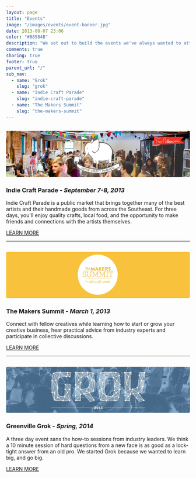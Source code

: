 ```yaml
---
layout: page
title: "Events"
image: "/images/events/event-banner.jpg"
date: 2013-08-07 23:06
color: "#B8584B"
description: "We set out to build the events we've always wanted to attend."
comments: true
sharing: true
footer: true
parent_url: "/"
sub_nav: 
  - name: "Grok"
    slug: "grok"
  - name: "Indie Craft Parade"
    slug: "indie-craft-parade"
  - name: "The Makers Summit"
    slug: "the-makers-summit"
---
```


<img src="/images/events/landing-page/events-landing-page-indie-craft-parade.jpg" style="border-radius: 3px; margin-top: 15px;">

### Indie Craft Parade - _September 7-8, 2013_

Indie Craft Parade is a public market that brings together many of the best artists and their handmade goods from across the Southeast. For three days, you'll enjoy quality crafts, local food, and the opportunity to make friends and connections with the artists themselves.

<a href="/events/indie-craft-parade" class="button">LEARN MORE</a>

* * *

<img src="/images/events/landing-page/events-landing-page-makers-summit.jpg" style="border-radius: 3px; margin-top: 15px;">

### The Makers Summit - _March 1, 2013_

Connect with fellow creatives while learning how to start or grow your creative business, hear practical advice from industry experts and participate in collective discussions.

<a href="/events/the-makers-summit" class="button">LEARN MORE</a>

* * *

<img src="/images/events/landing-page/events-landing-page-grok.jpg" style="border-radius: 3px; margin-top: 15px;">

### Greenville Grok - _Spring, 2014_

A three day event sans the how-to sessions from industry leaders. We think a 10 minute session of hard questions from a new face is as good as a lock-tight answer from an old pro. We started Grok because we wanted to learn big, and go big.

<a href="/events/grok" class="button">LEARN MORE</a>




